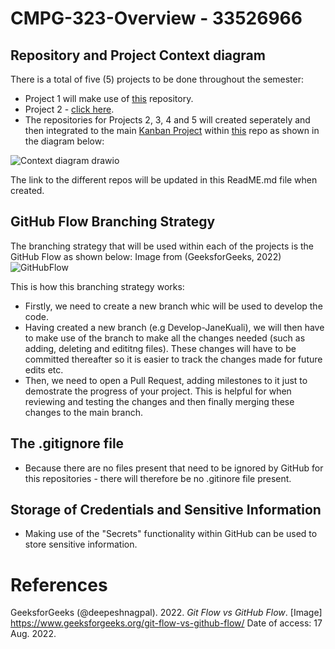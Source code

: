 # CMPG-323-Overview - 33526966

## Repository and Project Context diagram
There is a total of five (5) projects to be done throughout the semester:
* Project 1 will make use of <a href="https://github.com/JaneKuali/CMPG-323-Overview---33526966">this</a> repository.
* Project 2 - <a href="https://github.com/JaneKuali/CMPG-323-Project-2---33526966">click here</a>.
* The repositories for Projects 2, 3, 4 and 5 will created seperately and then integrated to the main <a href="https://github.com/users/JaneKuali/projects/6">Kanban Project<a/> within <a href="https://github.com/JaneKuali/CMPG-323-Overview---33526966">this</a> repo as shown in the diagram below:

![Context diagram drawio](https://user-images.githubusercontent.com/81962930/185412068-b2fe071c-3248-4628-8a84-cc7b494dcc21.png)
  
The link to the different repos will be updated in this ReadME.md file when created.

## GitHub Flow Branching Strategy
The branching strategy that will be used within each of the projects is the GitHub Flow as shown below: Image from (GeeksforGeeks, 2022)
![GitHubFlow](https://user-images.githubusercontent.com/81962930/185393200-7cf2594a-3d30-4b0c-8f25-aae0b0f42e1e.jpg)

This is how this branching strategy works:
* Firstly, we need to create a new branch whic will be used to develop the code.
* Having created a new branch (e.g Develop-JaneKuali), we will then have to make use of the branch to make all the changes needed (such as adding, deleting and edititng files). These changes will have to be committed thereafter so it is easier to track the changes made for future edits etc.
* Then, we need to open a Pull Request, adding milestones to it just to demostrate the progress of your project. This is helpful for when reviewing and testing the changes and then finally merging these changes to the main branch.

## The .gitignore file
* Because there are no files present that need to be ignored by GitHub for this repositories - there will therefore be no .gitinore file present.

## Storage of Credentials and Sensitive Information
* Making use of the "Secrets" functionality within GitHub can be used to store sensitive information. 

# References
GeeksforGeeks (@deepeshnagpal). 2022. <i>Git Flow vs GitHub Flow</i>. [Image] https://www.geeksforgeeks.org/git-flow-vs-github-flow/ Date of access: 17 Aug. 2022.

